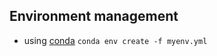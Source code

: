## Environment management
- using [conda](https://docs.conda.io/projects/conda/en/latest/user-guide/tasks/manage-environments.html) `conda env create -f myenv.yml
`

